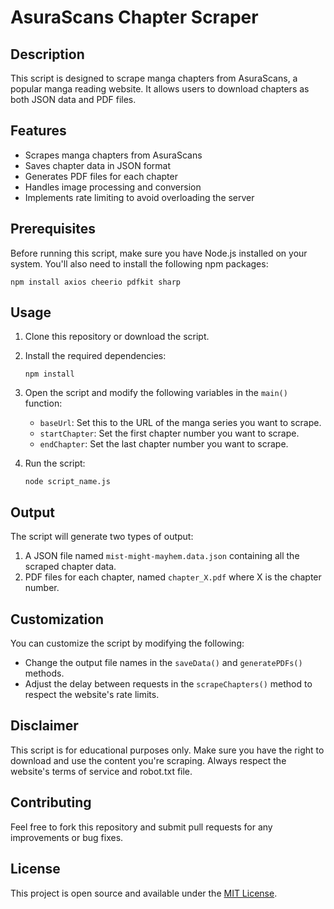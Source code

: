 # AsuraScans Chapter Scraper

## Description

This script is designed to scrape manga chapters from AsuraScans, a popular manga reading website. It allows users to download chapters as both JSON data and PDF files.

## Features

- Scrapes manga chapters from AsuraScans
- Saves chapter data in JSON format
- Generates PDF files for each chapter
- Handles image processing and conversion
- Implements rate limiting to avoid overloading the server

## Prerequisites

Before running this script, make sure you have Node.js installed on your system. You'll also need to install the following npm packages:

```
npm install axios cheerio pdfkit sharp
```

## Usage

1. Clone this repository or download the script.
2. Install the required dependencies:
   ```
   npm install
   ```
3. Open the script and modify the following variables in the `main()` function:
   - `baseUrl`: Set this to the URL of the manga series you want to scrape.
   - `startChapter`: Set the first chapter number you want to scrape.
   - `endChapter`: Set the last chapter number you want to scrape.

4. Run the script:
   ```
   node script_name.js
   ```

## Output

The script will generate two types of output:

1. A JSON file named `mist-might-mayhem.data.json` containing all the scraped chapter data.
2. PDF files for each chapter, named `chapter_X.pdf` where X is the chapter number.

## Customization

You can customize the script by modifying the following:

- Change the output file names in the `saveData()` and `generatePDFs()` methods.
- Adjust the delay between requests in the `scrapeChapters()` method to respect the website's rate limits.

## Disclaimer

This script is for educational purposes only. Make sure you have the right to download and use the content you're scraping. Always respect the website's terms of service and robot.txt file.

## Contributing

Feel free to fork this repository and submit pull requests for any improvements or bug fixes.

## License

This project is open source and available under the [MIT License](LICENSE).
